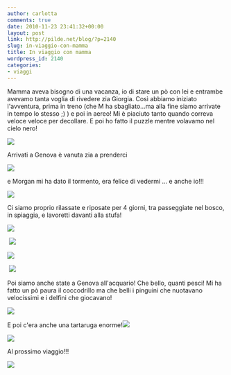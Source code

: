 ```yaml
---
author: carlotta
comments: true
date: 2010-11-23 23:41:32+00:00
layout: post
link: http://pilde.net/blog/?p=2140
slug: in-viaggio-con-mamma
title: In viaggio con mamma
wordpress_id: 2140
categories:
- viaggi
---
```


Mamma aveva bisogno di una vacanza, io di stare un pò con lei e entrambe avevamo tanta voglia di rivedere zia Giorgia. Così abbiamo iniziato l'avventura, prima in treno (che M ha sbagliato...ma alla fine siamo arrivate in tempo lo stesso ;) ) e poi in aereo! Mi è piaciuto tanto quando correva veloce veloce per decollare. E poi ho fatto il puzzle mentre volavamo nel cielo nero!

![](http://pilde.net/blog/wp-content/uploads/2010/11/aereo.jpg)

Arrivati a Genova è vanuta zia a prenderci

![](http://pilde.net/blog/wp-content/uploads/2010/11/zia1.jpg)

e Morgan mi ha dato il tormento, era felice di vedermi ... e anche io!!!

![](http://pilde.net/blog/wp-content/uploads/2010/11/morgan.jpg)

Ci siamo proprio rilassate e riposate per 4 giorni, tra passeggiate nel bosco, in spiaggia, e lavoretti davanti alla stufa!

![](http://pilde.net/blog/wp-content/uploads/2010/11/bosco.jpg)

 ![](http://pilde.net/blog/wp-content/uploads/2010/11/zia_mare2.jpg)

![](http://pilde.net/blog/wp-content/uploads/2010/11/zia_mare.jpg)

 ![](http://pilde.net/blog/wp-content/uploads/2010/11/mati_mamma_mare.jpg)

Poi siamo anche state a Genova all'acquario! Che bello, quanti pesci! Mi ha fatto un pò paura il coccodrillo ma che belli i pinguini che nuotavano velocissimi e i delfini che giocavano!

![](http://pilde.net/blog/wp-content/uploads/2010/11/acquario_pescioni.jpg)

E poi c'era anche una tartaruga enorme!![](http://pilde.net/blog/wp-content/uploads/2010/11/acquario_tartaruga.jpg)

![](http://pilde.net/blog/wp-content/uploads/2010/11/mati_mamma2.jpg)

Al prossimo viaggio!!!

![](http://pilde.net/blog/wp-content/uploads/2010/11/mati_autobus_rosso.jpg)
